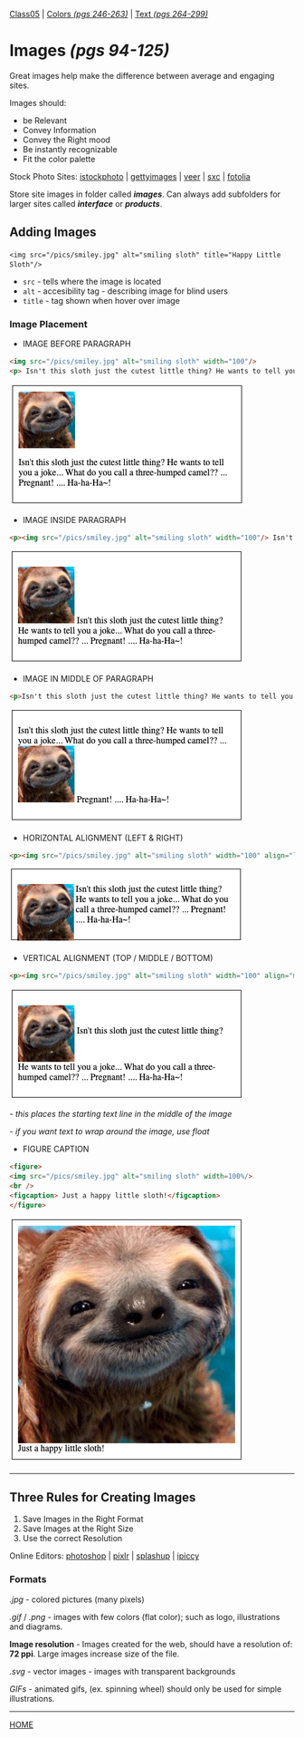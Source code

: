 [Class05](https://cassandraortiz.github.io/reading-notes/Class05/class05) \| [Colors *(pgs 246-263)*](https://cassandraortiz.github.io/reading-notes/Class05/class05_colors) \| [Text *(pgs 264-299)*](https://cassandraortiz.github.io/reading-notes/Class05/class05_text) 

# Images  *(pgs 94-125)*

Great images help make the difference between average and engaging sites.

Images should: 
- be Relevant
- Convey Information
- Convey the Right mood
- Be instantly recognizable
- Fit the color palette

Stock Photo Sites:  [istockphoto](https://www.istockphoto.com/) \| [gettyimages](https://www.gettyimages.com/) \|  [veer](https://www.veer.com/) \|  [sxc](https://www.sxc.com/) \|  [fotolia](https://www.fotolia.com/)

Store site images in folder called ***images***.  Can always add subfolders for larger sites called ***interface*** or ***products***.

## Adding Images

`<img src="/pics/smiley.jpg" alt="smiling sloth" title="Happy Little Sloth"/>`

 - `src` - tells where the image is located
 - `alt` - accesibility tag - describing image for blind users
 - `title` -  tag shown when hover over image

### Image Placement

- IMAGE BEFORE PARAGRAPH

```html
<img src="/pics/smiley.jpg" alt="smiling sloth" width="100"/>
<p> Isn't this sloth just the cutest little thing? He wants to tell you a joke... What do you call a three-humped camel?? ... Pregnant! .... Ha-ha-Ha~!</p>
```
![ImageBefore](/pics/ImageBefore.png)

- IMAGE INSIDE PARAGRAPH

```html
<p><img src="/pics/smiley.jpg" alt="smiling sloth" width="100"/> Isn't this sloth just the cutest little thing? He wants to tell you a joke... What do you call a three-humped camel?? ... Pregnant! .... Ha-ha-Ha~!</p>
```
![ImageInside](/pics/ImageInside.png)

- IMAGE IN MIDDLE OF PARAGRAPH

```html
<p>Isn't this sloth just the cutest little thing? He wants to tell you a joke... What do you call a three-humped camel?? ... <img src="/pics/smiley.jpg" alt="smiling sloth" width="100"/> Pregnant! .... Ha-ha-Ha~!</p>
```
![ImageMiddle](/pics/ImageMiddle.png)

- HORIZONTAL ALIGNMENT (LEFT & RIGHT)

```html
<p><img src="/pics/smiley.jpg" alt="smiling sloth" width="100" align="left"/> Isn't this sloth just the cutest little thing? He wants to tell you a joke... What do you call a three-humped camel?? ... Pregnant! .... Ha-ha-Ha~!</p>
```
![Align Horizontal](/pics/AlignHoriz.png)


- VERTICAL ALIGNMENT (TOP / MIDDLE / BOTTOM)

```html
<p><img src="/pics/smiley.jpg" alt="smiling sloth" width="100" align="middle"/> Isn't this sloth just the cutest little thing? He wants to tell you a joke... What do you call a three-humped camel?? ... Pregnant! .... Ha-ha-Ha~!</p>
```
![Align Vertical](/pics/AlignVert.png)

*- this places the starting text line in the middle of the image*

*- if you want text to wrap around the image, use float*


- FIGURE CAPTION
```html   
<figure>
<img src="/pics/smiley.jpg" alt="smiling sloth" width=100%/>
<br />
<figcaption> Just a happy little sloth!</figcaption>
</figure>
```
![Caption](/pics/caption.png)

---

## Three Rules for Creating Images

1. Save Images in the Right Format
2. Save Images at the Right Size
3. Use the correct Resolution

Online Editors:  [photoshop](https://www.photoshop.com/) \| [pixlr](https://www.pixlr.com/) \|  [splashup](https://www.splashup.com/) \|  [ipiccy](https://www.ipiccy.com/) 

### Formats

*.jpg* - colored pictures (many pixels)

*.gif* / *.png* - images with few colors (flat color); such as logo, illustrations and diagrams.

**Image resolution** - Images created for the web, should have a resolution of: **72 ppi**.  Large images increase size of the file.

*.svg* - vector images - images with transparent backgrounds

*GIFs* - animated gifs, (ex. spinning wheel) should only be used for simple illustrations. 

---

[HOME](https://cassandraortiz.github.io/reading-notes)


<!--Picture used from:  https://www.pinterest.com/pin/459789443202656510/ -->

